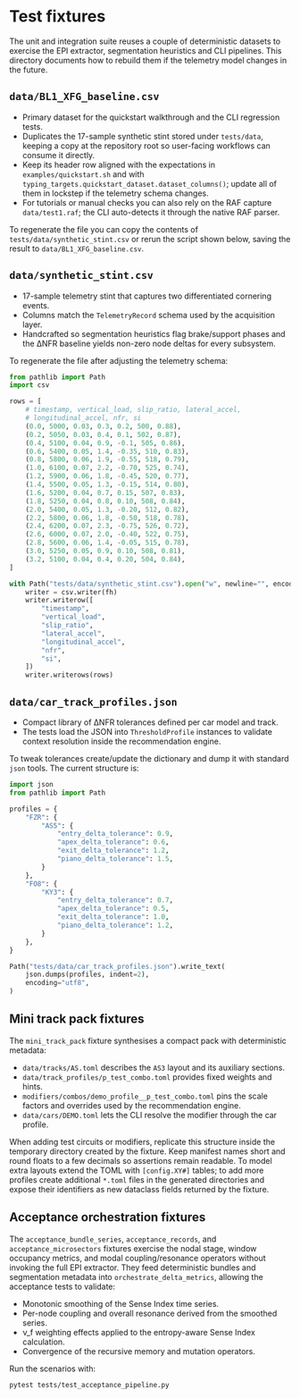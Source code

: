 # Test fixtures

The unit and integration suite reuses a couple of deterministic datasets to
exercise the EPI extractor, segmentation heuristics and CLI pipelines.  This
directory documents how to rebuild them if the telemetry model changes in the
future.

## `data/BL1_XFG_baseline.csv`

* Primary dataset for the quickstart walkthrough and the CLI regression tests.
* Duplicates the 17-sample synthetic stint stored under `tests/data`, keeping a
  copy at the repository root so user-facing workflows can consume it directly.
* Keep its header row aligned with the expectations in
  `examples/quickstart.sh` and with
  `typing_targets.quickstart_dataset.dataset_columns()`; update all of them in
  lockstep if the telemetry schema changes.
* For tutorials or manual checks you can also rely on the RAF capture
  `data/test1.raf`; the CLI auto-detects it through the native RAF parser.

To regenerate the file you can copy the contents of
`tests/data/synthetic_stint.csv` or rerun the script shown below, saving the
result to `data/BL1_XFG_baseline.csv`.

## `data/synthetic_stint.csv`

* 17-sample telemetry stint that captures two differentiated cornering events.
* Columns match the `TelemetryRecord` schema used by the acquisition layer.
* Handcrafted so segmentation heuristics flag brake/support phases and the
  ΔNFR baseline yields non-zero node deltas for every subsystem.

To regenerate the file after adjusting the telemetry schema:

```python
from pathlib import Path
import csv

rows = [
    # timestamp, vertical_load, slip_ratio, lateral_accel,
    # longitudinal_accel, nfr, si
    (0.0, 5000, 0.03, 0.3, 0.2, 500, 0.88),
    (0.2, 5050, 0.03, 0.4, 0.1, 502, 0.87),
    (0.4, 5100, 0.04, 0.9, -0.1, 505, 0.86),
    (0.6, 5400, 0.05, 1.4, -0.35, 510, 0.83),
    (0.8, 5800, 0.06, 1.9, -0.55, 518, 0.79),
    (1.0, 6100, 0.07, 2.2, -0.70, 525, 0.74),
    (1.2, 5900, 0.06, 1.8, -0.45, 520, 0.77),
    (1.4, 5500, 0.05, 1.3, -0.15, 514, 0.80),
    (1.6, 5200, 0.04, 0.7, 0.15, 507, 0.83),
    (1.8, 5250, 0.04, 0.8, 0.10, 508, 0.84),
    (2.0, 5400, 0.05, 1.3, -0.20, 512, 0.82),
    (2.2, 5800, 0.06, 1.8, -0.50, 518, 0.78),
    (2.4, 6200, 0.07, 2.3, -0.75, 526, 0.72),
    (2.6, 6000, 0.07, 2.0, -0.40, 522, 0.75),
    (2.8, 5600, 0.06, 1.4, -0.05, 515, 0.78),
    (3.0, 5250, 0.05, 0.9, 0.10, 508, 0.81),
    (3.2, 5100, 0.04, 0.4, 0.20, 504, 0.84),
]

with Path("tests/data/synthetic_stint.csv").open("w", newline="", encoding="utf8") as fh:
    writer = csv.writer(fh)
    writer.writerow([
        "timestamp",
        "vertical_load",
        "slip_ratio",
        "lateral_accel",
        "longitudinal_accel",
        "nfr",
        "si",
    ])
    writer.writerows(rows)
```

## `data/car_track_profiles.json`

* Compact library of ΔNFR tolerances defined per car model and track.
* The tests load the JSON into `ThresholdProfile` instances to validate context
  resolution inside the recommendation engine.

To tweak tolerances create/update the dictionary and dump it with standard
`json` tools.  The current structure is:

```python
import json
from pathlib import Path

profiles = {
    "FZR": {
        "AS5": {
            "entry_delta_tolerance": 0.9,
            "apex_delta_tolerance": 0.6,
            "exit_delta_tolerance": 1.2,
            "piano_delta_tolerance": 1.5,
        }
    },
    "FO8": {
        "KY3": {
            "entry_delta_tolerance": 0.7,
            "apex_delta_tolerance": 0.5,
            "exit_delta_tolerance": 1.0,
            "piano_delta_tolerance": 1.2,
        }
    },
}

Path("tests/data/car_track_profiles.json").write_text(
    json.dumps(profiles, indent=2),
    encoding="utf8",
)
```

## Mini track pack fixtures

The `mini_track_pack` fixture synthesises a compact pack with deterministic
metadata:

* `data/tracks/AS.toml` describes the `AS3` layout and its auxiliary sections.
* `data/track_profiles/p_test_combo.toml` provides fixed weights and hints.
* `modifiers/combos/demo_profile__p_test_combo.toml` pins the scale factors and
  overrides used by the recommendation engine.
* `data/cars/DEMO.toml` lets the CLI resolve the modifier through the car
  profile.

When adding test circuits or modifiers, replicate this structure inside the
temporary directory created by the fixture. Keep manifest names short and round
floats to a few decimals so assertions remain readable. To model extra layouts
extend the TOML with `[config.XY#]` tables; to add more profiles create
additional `*.toml` files in the generated directories and expose their
identifiers as new dataclass fields returned by the fixture.

## Acceptance orchestration fixtures

The `acceptance_bundle_series`, `acceptance_records`, and
`acceptance_microsectors` fixtures exercise the nodal stage, window occupancy
metrics, and modal coupling/resonance operators without invoking the full EPI
extractor. They feed deterministic bundles and segmentation metadata into
`orchestrate_delta_metrics`, allowing the acceptance tests to validate:

* Monotonic smoothing of the Sense Index time series.
* Per-node coupling and overall resonance derived from the smoothed series.
* ν_f weighting effects applied to the entropy-aware Sense Index calculation.
* Convergence of the recursive memory and mutation operators.

Run the scenarios with:

```bash
pytest tests/test_acceptance_pipeline.py
```
